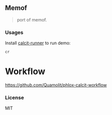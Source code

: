 
Memof
----

> port of memof.

### Usages

Install [calcit-runner](https://github.com/Cirru/calcit-runner.nim) to run demo:

```bash
cr
```

# Workflow

https://github.com/Quamolit/phlox-calcit-workflow

### License

MIT
